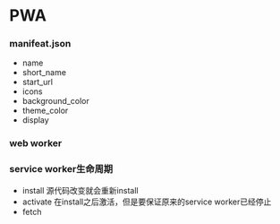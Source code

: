 # PWA
### manifeat.json
- name
- short_name
- start_url
- icons
- background_color
- theme_color
- display

### web worker

### service worker生命周期
- install
源代码改变就会重新install
- activate
在install之后激活，但是要保证原来的service worker已经停止
- fetch
